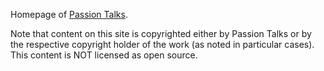 Homepage of [Passion Talks](http://passiontalks.org/).

Note that content on this site is copyrighted either by Passion Talks
or by the respective copyright holder of the work (as noted in
particular cases). This content is NOT licensed as open source.
